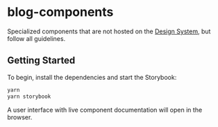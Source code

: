 # blog-components

Specialized components that are not hosted on the [Design System](https://github.com/ResultadosDigitais/tangram), but follow all guidelines.

## Getting Started

To begin, install the dependencies and start the Storybook:

```bash
yarn
yarn storybook
```

A user interface with live component documentation will open in the browser.
